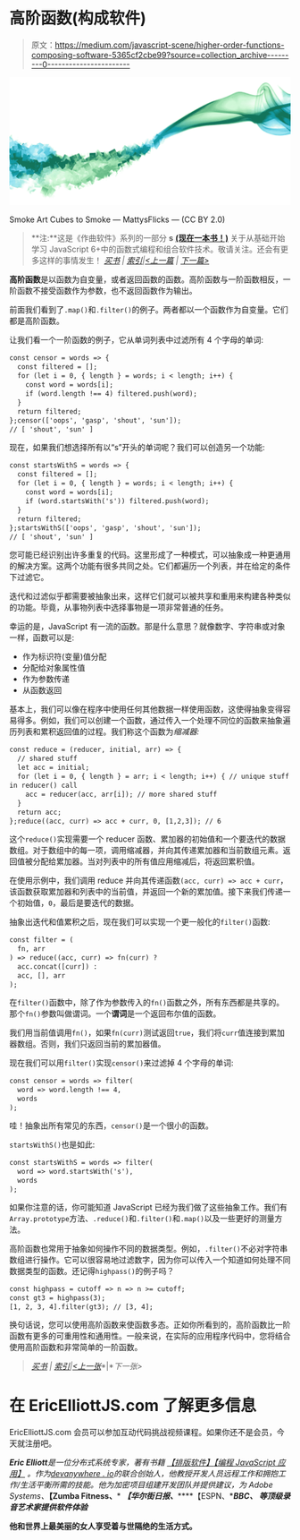 # 高阶函数(构成软件)

> 原文：<https://medium.com/javascript-scene/higher-order-functions-composing-software-5365cf2cbe99?source=collection_archive---------0----------------------->

![](img/b5319c93f5a4237f1472d1686f5b1e6f.png)

Smoke Art Cubes to Smoke — MattysFlicks — (CC BY 2.0)

> **注:**这是《作曲软件》系列的一部分 **s** [**(现在一本书！)**](https://leanpub.com/composingsoftware) 关于从基础开始学习 JavaScript 6+中的函数式编程和组合软件技术。敬请关注。还会有更多这样的事情发生！
> [*买书*](https://leanpub.com/composingsoftware) *|* [*索引*](/javascript-scene/composing-software-the-book-f31c77fc3ddc)*|*[*<上一篇*](/javascript-scene/a-functional-programmers-introduction-to-javascript-composing-software-d670d14ede30) *|* [*下一篇>*](/javascript-scene/curry-and-function-composition-2c208d774983)

**高阶函数**是以函数为自变量，或者返回函数的函数。高阶函数与一阶函数相反，一阶函数不接受函数作为参数，也不返回函数作为输出。

前面我们看到了`.map()`和`.filter()`的例子。两者都以一个函数作为自变量。它们都是高阶函数。

让我们看一个一阶函数的例子，它从单词列表中过滤所有 4 个字母的单词:

```
const censor = words => {
  const filtered = [];
  for (let i = 0, { length } = words; i < length; i++) {
    const word = words[i];
    if (word.length !== 4) filtered.push(word);
  }
  return filtered;
};censor(['oops', 'gasp', 'shout', 'sun']);
// [ 'shout', 'sun' ]
```

现在，如果我们想选择所有以“s”开头的单词呢？我们可以创造另一个功能:

```
const startsWithS = words => {
  const filtered = [];
  for (let i = 0, { length } = words; i < length; i++) {
    const word = words[i];
    if (word.startsWith('s')) filtered.push(word);
  }
  return filtered;
};startsWithS(['oops', 'gasp', 'shout', 'sun']);
// [ 'shout', 'sun' ]
```

您可能已经识别出许多重复的代码。这里形成了一种模式，可以抽象成一种更通用的解决方案。这两个功能有很多共同之处。它们都遍历一个列表，并在给定的条件下过滤它。

迭代和过滤似乎都需要被抽象出来，这样它们就可以被共享和重用来构建各种类似的功能。毕竟，从事物列表中选择事物是一项非常普通的任务。

幸运的是，JavaScript 有一流的函数。那是什么意思？就像数字、字符串或对象一样，函数可以是:

*   作为标识符(变量)值分配
*   分配给对象属性值
*   作为参数传递
*   从函数返回

基本上，我们可以像在程序中使用任何其他数据一样使用函数，这使得抽象变得容易得多。例如，我们可以创建一个函数，通过传入一个处理不同位的函数来抽象遍历列表和累积返回值的过程。我们称这个函数为*缩减器:*

```
const reduce = (reducer, initial, arr) => {
  // shared stuff
  let acc = initial;
  for (let i = 0, { length } = arr; i < length; i++) { // unique stuff in reducer() call
    acc = reducer(acc, arr[i]); // more shared stuff
  }
  return acc;
};reduce((acc, curr) => acc + curr, 0, [1,2,3]); // 6
```

这个`reduce()`实现需要一个 reducer 函数、累加器的初始值和一个要迭代的数据数组。对于数组中的每一项，调用缩减器，并向其传递累加器和当前数组元素。返回值被分配给累加器。当对列表中的所有值应用缩减后，将返回累积值。

在使用示例中，我们调用 reduce 并向其传递函数`(acc, curr) => acc + curr`，该函数获取累加器和列表中的当前值，并返回一个新的累加值。接下来我们传递一个初始值，`0`，最后是要迭代的数据。

抽象出迭代和值累积之后，现在我们可以实现一个更一般化的`filter()`函数:

```
const filter = (
  fn, arr
) => reduce((acc, curr) => fn(curr) ?
  acc.concat([curr]) :
  acc, [], arr
);
```

在`filter()`函数中，除了作为参数传入的`fn()`函数之外，所有东西都是共享的。那个`fn()`参数叫做谓词。一个**谓词**是一个返回布尔值的函数。

我们用当前值调用`fn()`，如果`fn(curr)`测试返回`true`，我们将`curr`值连接到累加器数组。否则，我们只返回当前的累加器值。

现在我们可以用`filter()`实现`censor()`来过滤掉 4 个字母的单词:

```
const censor = words => filter(
  word => word.length !== 4,
  words
);
```

哇！抽象出所有常见的东西，`censor()`是一个很小的函数。

`startsWithS()`也是如此:

```
const startsWithS = words => filter(
  word => word.startsWith('s'),
  words
);
```

如果你注意的话，你可能知道 JavaScript 已经为我们做了这些抽象工作。我们有`Array.prototype`方法、`.reduce()`和`.filter()`和`.map()`以及一些更好的测量方法。

高阶函数也常用于抽象如何操作不同的数据类型。例如，`.filter()`不必对字符串数组进行操作。它可以很容易地过滤数字，因为你可以传入一个知道如何处理不同数据类型的函数。还记得`highpass()`的例子吗？

```
const highpass = cutoff => n => n >= cutoff;
const gt3 = highpass(3);
[1, 2, 3, 4].filter(gt3); // [3, 4];
```

换句话说，您可以使用高阶函数来使函数多态。正如你所看到的，高阶函数比一阶函数有更多的可重用性和通用性。一般来说，在实际的应用程序代码中，您将结合使用高阶函数和非常简单的一阶函数。

> [*买书*](https://leanpub.com/composingsoftware) *|* [*索引*](/javascript-scene/composing-software-the-book-f31c77fc3ddc)*|*[*<上一张*](/javascript-scene/a-functional-programmers-introduction-to-javascript-composing-software-d670d14ede30)*|**下一张>*

# 在 EricElliottJS.com 了解更多信息

EricElliottJS.com 会员可以参加互动代码挑战视频课程。如果你还不是会员，今天就注册吧。

***Eric Elliott****是一位分布式系统专家，著有书籍* [*【排版软件】*](https://leanpub.com/composingsoftware)*[*【编程 JavaScript 应用】*](https://ericelliottjs.com/product/programming-javascript-applications-ebook/) *。作为*[*devanywhere . io*](https://devanywhere.io/)*的联合创始人，他教授开发人员远程工作和拥抱工作/生活平衡所需的技能。他为加密项目组建开发团队并提供建议，为 Adobe Systems、****【Zumba Fitness、*** ***【华尔街日报、*******【ESPN、*******BBC、*** *等顶级录音艺术家提供软件体验****

**他和世界上最美丽的女人享受着与世隔绝的生活方式。**